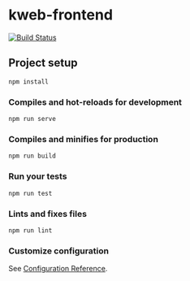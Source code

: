 # kweb-frontend

[![Build Status](https://travis-ci.org/minijaypark/kweb-frontend.svg?branch=master)](https://travis-ci.org/minijaypark/kweb-frontend)

## Project setup

```
npm install
```

### Compiles and hot-reloads for development

```
npm run serve
```

### Compiles and minifies for production

```
npm run build
```

### Run your tests

```
npm run test
```

### Lints and fixes files

```
npm run lint
```

### Customize configuration

See [Configuration Reference](https://cli.vuejs.org/config/).
